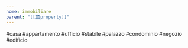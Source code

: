 ```yaml
---
nome: immobiliare
parent: "[[🏛️property]]"
---
```

#casa #appartamento #ufficio #stabile #palazzo #condominio #negozio #edificio